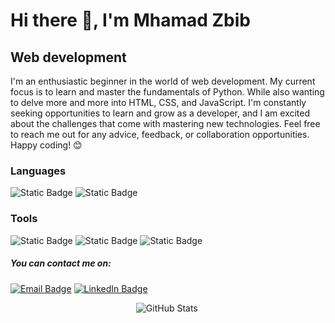 # Hi there 👋, I'm Mhamad Zbib
## Web development 

I'm an enthusiastic beginner in the world of web development. My current focus is to learn and master the fundamentals of Python. While also wanting to delve more and more into HTML, CSS, and JavaScript. I'm constantly seeking opportunities to learn and grow as a developer, and I am excited about the challenges that come with mastering new technologies. Feel free to reach me out for any advice, feedback, or collaboration opportunities. Happy coding! 😊


### Languages
![Static Badge](https://img.shields.io/badge/Python-%23FFFA48?style=for-the-badge&logo=python)
![Static Badge](https://img.shields.io/badge/Html5-%23FF6A04?style=for-the-badge&logo=html5&logoColor=white)


### Tools
![Static Badge](https://img.shields.io/badge/Github-%233B3B3B?style=for-the-badge&logo=github)
![Static Badge](https://img.shields.io/badge/Git-%23FF5D21?style=for-the-badge&logo=git&logoColor=white)
![Static Badge](https://img.shields.io/badge/vscode-%230078d7?style=for-the-badge&logo=visual%20studio%20code&logoColor=white)

##### You can contact me on:
[![Email Badge](https://img.shields.io/badge/%20email-%23D589FF?style=plastic&logo=gmail&logoColor=white&link=mailto:mzbib.2001@gmail.com)](mailto:mzbib.2001@gmail.com)
[![LinkedIn Badge](https://img.shields.io/badge/LinkedIn-%235D56FF?style=plastic&logo=LinkedIn&logoColor=white&link=https://www.linkedin.com/in/mhamad-zbib-b59013216/)](https://www.linkedin.com/in/mhamad-zbib-b59013216/)







 &nbsp;&nbsp;&nbsp;&nbsp;&nbsp;&nbsp;&nbsp;&nbsp;&nbsp;&nbsp;&nbsp;&nbsp;&nbsp;&nbsp;&nbsp;&nbsp;&nbsp;&nbsp;&nbsp;&nbsp;&nbsp;&nbsp;&nbsp;&nbsp;&nbsp;&nbsp;&nbsp;&nbsp;&nbsp;&nbsp;&nbsp;&nbsp;&nbsp;&nbsp;&nbsp;&nbsp;&nbsp;&nbsp;&nbsp;&nbsp;&nbsp;&nbsp;&nbsp;&nbsp;&nbsp;&nbsp;&nbsp;&nbsp;&nbsp;&nbsp;&nbsp;![GitHub Stats](https://github-readme-stats.vercel.app/api?username=Mhamad-Zbib&theme=radical)









